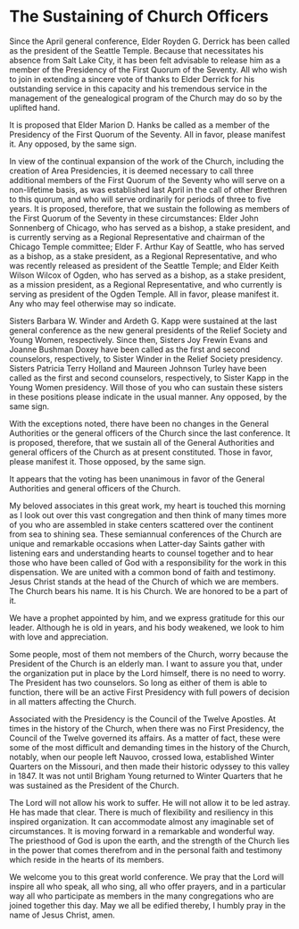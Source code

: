 # The Sustaining of Church Officers

Since the April general conference, Elder Royden G. Derrick has been called as
the president of the Seattle Temple. Because that necessitates his absence
from Salt Lake City, it has been felt advisable to release him as a member of
the Presidency of the First Quorum of the Seventy. All who wish to join in
extending a sincere vote of thanks to Elder Derrick for his outstanding
service in this capacity and his tremendous service in the management of the
genealogical program of the Church may do so by the uplifted hand.

It is proposed that Elder Marion D. Hanks be called as a member of the
Presidency of the First Quorum of the Seventy. All in favor, please manifest
it. Any opposed, by the same sign.

In view of the continual expansion of the work of the Church, including the
creation of Area Presidencies, it is deemed necessary to call three additional
members of the First Quorum of the Seventy who will serve on a non-lifetime
basis, as was established last April in the call of other Brethren to this
quorum, and who will serve ordinarily for periods of three to five years. It
is proposed, therefore, that we sustain the following as members of the First
Quorum of the Seventy in these circumstances: Elder John Sonnenberg of
Chicago, who has served as a bishop, a stake president, and is currently
serving as a Regional Representative and chairman of the Chicago Temple
committee; Elder F. Arthur Kay of Seattle, who has served as a bishop, as a
stake president, as a Regional Representative, and who was recently released
as president of the Seattle Temple; and Elder Keith Wilson Wilcox of Ogden,
who has served as a bishop, as a stake president, as a mission president, as a
Regional Representative, and who currently is serving as president of the
Ogden Temple. All in favor, please manifest it. Any who may feel otherwise may
so indicate.

Sisters Barbara W. Winder and Ardeth G. Kapp were sustained at the last
general conference as the new general presidents of the Relief Society and
Young Women, respectively. Since then, Sisters Joy Frewin Evans and Joanne
Bushman Doxey have been called as the first and second counselors,
respectively, to Sister Winder in the Relief Society presidency. Sisters
Patricia Terry Holland and Maureen Johnson Turley have been called as the
first and second counselors, respectively, to Sister Kapp in the Young Women
presidency. Will those of you who can sustain these sisters in these positions
please indicate in the usual manner. Any opposed, by the same sign.

With the exceptions noted, there have been no changes in the General
Authorities or the general officers of the Church since the last conference.
It is proposed, therefore, that we sustain all of the General Authorities and
general officers of the Church as at present constituted. Those in favor,
please manifest it. Those opposed, by the same sign.

It appears that the voting has been unanimous in favor of the General
Authorities and general officers of the Church.

My beloved associates in this great work, my heart is touched this morning as
I look out over this vast congregation and then think of many times more of
you who are assembled in stake centers scattered over the continent from sea
to shining sea. These semiannual conferences of the Church are unique and
remarkable occasions when Latter-day Saints gather with listening ears and
understanding hearts to counsel together and to hear those who have been
called of God with a responsibility for the work in this dispensation. We are
united with a common bond of faith and testimony. Jesus Christ stands at the
head of the Church of which we are members. The Church bears his name. It is
his Church. We are honored to be a part of it.

We have a prophet appointed by him, and we express gratitude for this our
leader. Although he is old in years, and his body weakened, we look to him
with love and appreciation.

Some people, most of them not members of the Church, worry because the
President of the Church is an elderly man. I want to assure you that, under
the organization put in place by the Lord himself, there is no need to worry.
The President has two counselors. So long as either of them is able to
function, there will be an active First Presidency with full powers of
decision in all matters affecting the Church.

Associated with the Presidency is the Council of the Twelve Apostles. At times
in the history of the Church, when there was no First Presidency, the Council
of the Twelve governed its affairs. As a matter of fact, these were some of
the most difficult and demanding times in the history of the Church, notably,
when our people left Nauvoo, crossed Iowa, established Winter Quarters on the
Missouri, and then made their historic odyssey to this valley in 1847. It was
not until Brigham Young returned to Winter Quarters that he was sustained as
the President of the Church.

The Lord will not allow his work to suffer. He will not allow it to be led
astray. He has made that clear. There is much of flexibility and resiliency in
this inspired organization. It can accommodate almost any imaginable set of
circumstances. It is moving forward in a remarkable and wonderful way. The
priesthood of God is upon the earth, and the strength of the Church lies in
the power that comes therefrom and in the personal faith and testimony which
reside in the hearts of its members.

We welcome you to this great world conference. We pray that the Lord will
inspire all who speak, all who sing, all who offer prayers, and in a
particular way all who participate as members in the many congregations who
are joined together this day. May we all be edified thereby, I humbly pray in
the name of Jesus Christ, amen.


